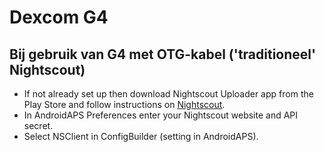 # Dexcom G4

## Bij gebruik van G4 met OTG-kabel ('traditioneel' Nightscout)
-   If not already set up then download Nightscout Uploader app from the Play Store and follow instructions on [Nightscout](https://nightscout.github.io/).
-   In AndroidAPS Preferences enter your Nightscout website and API secret.
-   Select NSClient in ConfigBuilder (setting in AndroidAPS).
